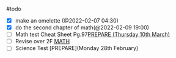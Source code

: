 #todo

- [x] make an omelette (@2022-02-07 04:30)
- [x] do the second chapter of math(@2022-02-09 19:00)
- [ ] Math test Cheat Sheet Pg.97[PREPARE (Thursday 10th March)](@2022-02-27)
- [ ] Revise over 2F [MATH](@2022-02-25)
- [ ] Science Test [PREPARE](Monday 28th February)
